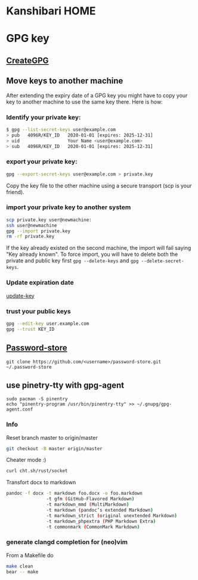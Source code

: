 # Kanshibari HOME

# GPG key

## [CreateGPG](https://medium.com/@tomferon/sharing-passwords-with-git-gpg-and-pass-628c2db2a9de)

## Move keys to another machine

After extending the expiry date of a GPG key you might have to copy your key to
another machine to use the same key there. Here is how:

### Identify your private key:

```sh
$ gpg --list-secret-keys user@example.com
> pub   4096R/KEY_ID   2020-01-01 [expires: 2025-12-31]
> uid                  Your Name <user@example.com>
> sub   4096R/KEY_ID   2020-01-01 [expires: 2025-12-31]
```

### export your private key:

```sh
gpg --export-secret-keys user@example.com > private.key
```

Copy the key file to the other machine using a secure transport (scp is your friend).

### import your private key to another system

```sh
scp private.key user@newmachine:
ssh user@newmachine
gpg --import private.key
rm -rf private.key
```

If the key already existed on the second machine, the import will fail saying
"Key already known". To force import, you will have to delete both the private
and public key first `gpg --delete-keys` and `gpg --delete-secret-keys`.

### Update expiration date

[update-key](https://www.g-loaded.eu/2010/11/01/change-expiration-date-gpg-key/)

### trust your public keys

```sh
gpg --edit-key user.example.com
gpg --trust KEY_ID
```

## [Password-store](https://www.passwordstore.org/)

```
git clone https://github.com/<username>/password-store.git ~/.password-store
```

## use pinetry-tty with gpg-agent

```
sudo pacman -S pinentry
echo "pinentry-program /usr/bin/pinentry-tty" >> ~/.gnupg/gpg-agent.conf
```

### Info

Reset branch master to origin/master

```sh
git checkout -B master origin/master
```

Cheater mode :)

```sh
curl cht.sh/rust/socket
```

Transfort docx to markdown

```sh
pandoc -f docx -t markdown foo.docx -o foo.markdown
               -t gfm (GitHub-Flavored Markdown)
               -t markdown_mmd (MultiMarkdown)
               -t markdown (pandoc’s extended Markdown)
               -t markdown_strict (original unextended Markdown)
               -t markdown_phpextra (PHP Markdown Extra)
               -t commonmark (CommonMark Markdown)
```


### generate clangd completion for (neo)vim

From a Makefile do

```sh
make clean
bear -- make
```
